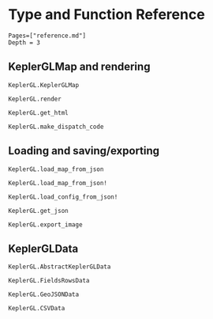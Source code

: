 # Type and Function Reference

```@contents
Pages=["reference.md"]
Depth = 3
```

## KeplerGLMap and rendering

```@docs
KeplerGL.KeplerGLMap
```

```@docs
KeplerGL.render
```

```@docs
KeplerGL.get_html
```

```@docs
KeplerGL.make_dispatch_code
```

## Loading and saving/exporting


```@docs
KeplerGL.load_map_from_json
```

```@docs
KeplerGL.load_map_from_json!
```

```@docs
KeplerGL.load_config_from_json!
```

```@docs
KeplerGL.get_json
```

```@docs
KeplerGL.export_image
```


## KeplerGLData

```@docs
KeplerGL.AbstractKeplerGLData
```

```@docs
KeplerGL.FieldsRowsData
```

```@docs
KeplerGL.GeoJSONData
```

```@docs
KeplerGL.CSVData
```
